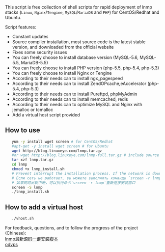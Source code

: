    This script is free collection of shell scripts for rapid deployment of lnmp stacks (`Linux`, `Nginx`/`Tengine`, `MySQL`/`MariaDB` and `PHP`) for CentOS/Redhat and Ubuntu.

   Script features: 
- Constant updates 
- Source compiler installation, most source code is the latest stable version, and downloaded from the official website
- Fixes some security issues 
- You can freely choose to install database version (MySQL-5.6, MySQL-5.5, MariaDB-5.5) 
- You can freely choose to install PHP version (php-5.5, php-5.4, php-5.3)
- You can freely choose to install Nginx or Tengine 
- According to their needs can to install ngx_pagespeed
- According to their needs can to install ZendOPcache,eAccelerator (php-5.4, php-5.3) 
- According to their needs can to install Pureftpd, phpMyAdmin
- According to their needs can to install memcached, redis
- According to their needs can to optimize MySQL and Nginx with jemalloc or tcmalloc 
- Add a virtual host script provided 

## How to use 

```bash
   yum -y install wget screen # for CentOS/Redhat
   #apt-get -y install wget screen # for Ubuntu 
   wget http://blog.linuxeye.com/lnmp.tar.gz
   #or wget http://blog.linuxeye.com/lnmp-full.tar.gz # include source packages
   tar xzf lnmp.tar.gz
   cd lnmp
   chmod +x lnmp_install.sh
   # Prevent interrupt the installation process. If the network is down, you can execute commands `srceen -r lnmp` network reconnect the installation window.
   # Если сеть не работает, вы можете выполнять команды `srceen -r lnmp` сети подключить установку окна.
   # 如果网路出现中断，可以执行命令`srceen -r lnmp`重新连接安装窗口
   screen -S lnmp
   ./lnmp_install.sh
```

## How to add a virtual host

```bash
   ./vhost.sh
```

   For feedback, questions, and to follow the progress of the project (Chinese): <br />
   [lnmp最新源码一键安装脚本](http://blog.linuxeye.com/31.html)<br />
   [odvps](http://odvps.ml)
